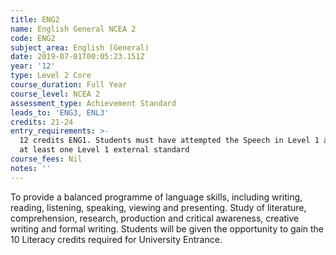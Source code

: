 ```yaml
---
title: ENG2
name: English General NCEA 2
code: ENG2
subject_area: English (General)
date: 2019-07-01T00:05:23.151Z
year: '12'
type: Level 2 Core
course_duration: Full Year
course_level: NCEA 2
assessment_type: Achievement Standard
leads_to: 'ENG3, ENL3'
credits: 21-24
entry_requirements: >-
  12 credits ENG1. Students must have attempted the Speech in Level 1 and pass
  at least one Level 1 external standard
course_fees: Nil
notes: ''
---
```

To provide a balanced programme of language skills, including writing, reading, listening, speaking, viewing and presenting. Study of literature, comprehension, research, production and critical awareness, creative writing and formal writing. Students will be given the opportunity to gain the 10 Literacy credits required for University Entrance.

